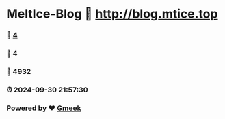 # MeltIce-Blog :link: http://blog.mtice.top 
### :page_facing_up: [4](http://blog.mtice.top/tag.html) 
### :speech_balloon: 4 
### :hibiscus: 4932 
### :alarm_clock: 2024-09-30 21:57:30 
### Powered by :heart: [Gmeek](https://github.com/Meekdai/Gmeek)
